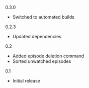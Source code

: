 0.3.0
* Switched to automated builds

0.2.3
* Updated dependencies

0.2
* Added episode deletion command
* Sorted unwatched episodes

0.1
* Initial release
